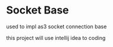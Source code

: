 Socket Base
======================

used to impl as3 socket connection base

this project will use intellij idea to coding

